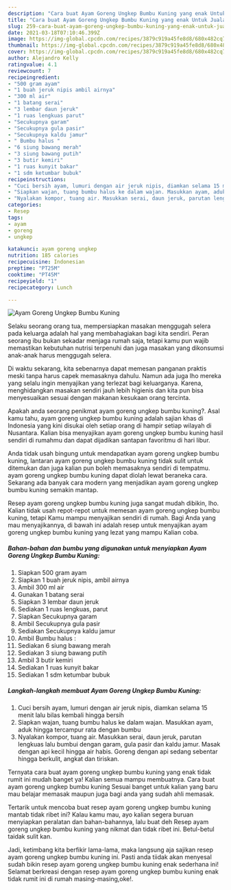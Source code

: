 ```yaml
---
description: "Cara buat Ayam Goreng Ungkep Bumbu Kuning yang enak Untuk Jualan"
title: "Cara buat Ayam Goreng Ungkep Bumbu Kuning yang enak Untuk Jualan"
slug: 259-cara-buat-ayam-goreng-ungkep-bumbu-kuning-yang-enak-untuk-jualan
date: 2021-03-18T07:10:46.399Z
image: https://img-global.cpcdn.com/recipes/3879c919a45fe8d8/680x482cq70/ayam-goreng-ungkep-bumbu-kuning-foto-resep-utama.jpg
thumbnail: https://img-global.cpcdn.com/recipes/3879c919a45fe8d8/680x482cq70/ayam-goreng-ungkep-bumbu-kuning-foto-resep-utama.jpg
cover: https://img-global.cpcdn.com/recipes/3879c919a45fe8d8/680x482cq70/ayam-goreng-ungkep-bumbu-kuning-foto-resep-utama.jpg
author: Alejandro Kelly
ratingvalue: 4.1
reviewcount: 7
recipeingredient:
- "500 gram ayam"
- "1 buah jeruk nipis ambil airnya"
- "300 ml air"
- "1 batang serai"
- "3 lembar daun jeruk"
- "1 ruas lengkuas parut"
- "Secukupnya garam"
- "Secukupnya gula pasir"
- "Secukupnya kaldu jamur"
- " Bumbu halus "
- "6 siung bawang merah"
- "3 siung bawang putih"
- "3 butir kemiri"
- "1 ruas kunyit bakar"
- "1 sdm ketumbar bubuk"
recipeinstructions:
- "Cuci bersih ayam, lumuri dengan air jeruk nipis, diamkan selama 15 menit lalu bilas kembali hingga bersih"
- "Siapkan wajan, tuang bumbu halus ke dalam wajan. Masukkan ayam, aduk hingga tercampur rata dengan bumbu"
- "Nyalakan kompor, tuang air. Masukkan serai, daun jeruk, parutan lengkuas lalu bumbui dengan garam, gula pasir dan kaldu jamur. Masak dengan api kecil hingga air habis. Goreng dengan api sedang sebentar hingga berkulit, angkat dan tiriskan."
categories:
- Resep
tags:
- ayam
- goreng
- ungkep

katakunci: ayam goreng ungkep 
nutrition: 185 calories
recipecuisine: Indonesian
preptime: "PT25M"
cooktime: "PT45M"
recipeyield: "1"
recipecategory: Lunch

---
```



![Ayam Goreng Ungkep Bumbu Kuning](https://img-global.cpcdn.com/recipes/3879c919a45fe8d8/680x482cq70/ayam-goreng-ungkep-bumbu-kuning-foto-resep-utama.jpg)

Selaku seorang orang tua, mempersiapkan masakan menggugah selera pada keluarga adalah hal yang membahagiakan bagi kita sendiri. Peran seorang ibu bukan sekadar menjaga rumah saja, tetapi kamu pun wajib memastikan kebutuhan nutrisi terpenuhi dan juga masakan yang dikonsumsi anak-anak harus menggugah selera.

Di waktu  sekarang, kita sebenarnya dapat memesan panganan praktis meski tanpa harus capek memasaknya dahulu. Namun ada juga lho mereka yang selalu ingin menyajikan yang terlezat bagi keluarganya. Karena, menghidangkan masakan sendiri jauh lebih higienis dan kita pun bisa menyesuaikan sesuai dengan makanan kesukaan orang tercinta. 



Apakah anda seorang penikmat ayam goreng ungkep bumbu kuning?. Asal kamu tahu, ayam goreng ungkep bumbu kuning adalah sajian khas di Indonesia yang kini disukai oleh setiap orang di hampir setiap wilayah di Nusantara. Kalian bisa menyajikan ayam goreng ungkep bumbu kuning hasil sendiri di rumahmu dan dapat dijadikan santapan favoritmu di hari libur.

Anda tidak usah bingung untuk mendapatkan ayam goreng ungkep bumbu kuning, lantaran ayam goreng ungkep bumbu kuning tidak sulit untuk ditemukan dan juga kalian pun boleh memasaknya sendiri di tempatmu. ayam goreng ungkep bumbu kuning dapat diolah lewat beraneka cara. Sekarang ada banyak cara modern yang menjadikan ayam goreng ungkep bumbu kuning semakin mantap.

Resep ayam goreng ungkep bumbu kuning juga sangat mudah dibikin, lho. Kalian tidak usah repot-repot untuk memesan ayam goreng ungkep bumbu kuning, tetapi Kamu mampu menyajikan sendiri di rumah. Bagi Anda yang mau menyajikannya, di bawah ini adalah resep untuk menyajikan ayam goreng ungkep bumbu kuning yang lezat yang mampu Kalian coba.

<!--inarticleads1-->

##### Bahan-bahan dan bumbu yang digunakan untuk menyiapkan Ayam Goreng Ungkep Bumbu Kuning:

1. Siapkan 500 gram ayam
1. Siapkan 1 buah jeruk nipis, ambil airnya
1. Ambil 300 ml air
1. Gunakan 1 batang serai
1. Siapkan 3 lembar daun jeruk
1. Sediakan 1 ruas lengkuas, parut
1. Siapkan Secukupnya garam
1. Ambil Secukupnya gula pasir
1. Sediakan Secukupnya kaldu jamur
1. Ambil  Bumbu halus :
1. Sediakan 6 siung bawang merah
1. Sediakan 3 siung bawang putih
1. Ambil 3 butir kemiri
1. Sediakan 1 ruas kunyit bakar
1. Sediakan 1 sdm ketumbar bubuk




<!--inarticleads2-->

##### Langkah-langkah membuat Ayam Goreng Ungkep Bumbu Kuning:

1. Cuci bersih ayam, lumuri dengan air jeruk nipis, diamkan selama 15 menit lalu bilas kembali hingga bersih
1. Siapkan wajan, tuang bumbu halus ke dalam wajan. Masukkan ayam, aduk hingga tercampur rata dengan bumbu
1. Nyalakan kompor, tuang air. Masukkan serai, daun jeruk, parutan lengkuas lalu bumbui dengan garam, gula pasir dan kaldu jamur. Masak dengan api kecil hingga air habis. Goreng dengan api sedang sebentar hingga berkulit, angkat dan tiriskan.




Ternyata cara buat ayam goreng ungkep bumbu kuning yang enak tidak rumit ini mudah banget ya! Kalian semua mampu membuatnya. Cara buat ayam goreng ungkep bumbu kuning Sesuai banget untuk kalian yang baru mau belajar memasak maupun juga bagi anda yang sudah ahli memasak.

Tertarik untuk mencoba buat resep ayam goreng ungkep bumbu kuning mantab tidak ribet ini? Kalau kamu mau, ayo kalian segera buruan menyiapkan peralatan dan bahan-bahannya, lalu buat deh Resep ayam goreng ungkep bumbu kuning yang nikmat dan tidak ribet ini. Betul-betul taidak sulit kan. 

Jadi, ketimbang kita berfikir lama-lama, maka langsung aja sajikan resep ayam goreng ungkep bumbu kuning ini. Pasti anda tiidak akan menyesal sudah bikin resep ayam goreng ungkep bumbu kuning enak sederhana ini! Selamat berkreasi dengan resep ayam goreng ungkep bumbu kuning enak tidak rumit ini di rumah masing-masing,oke!.

